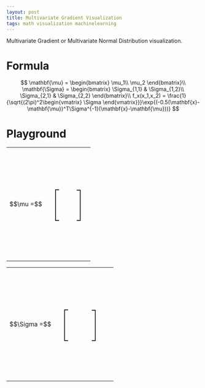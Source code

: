 ```yaml
---
layout: post
title: Multivariate Gradient Visualization
tags: math visualization machinelearning
---
```


Multivariate Gradient or Multivariate Normal Distribution visualization.

# Formula
$$
\mathbf{\mu} = \begin{bmatrix}
\mu_1\\
\mu_2
\end{bmatrix}\\
\mathbf{\Sigma}  = \begin{bmatrix}
\Sigma_{1,1} & \Sigma_{1,2}\\ 
\Sigma_{2,1} & \Sigma_{2,2}
\end{bmatrix}\\
f_x(x_1,x_2) = \frac{1}{\sqrt{(2\pi)^2\begin{vmatrix}
\Sigma
\end{vmatrix}}}\exp{(-0.5(\mathbf{x}-\mathbf{\mu})^T\Sigma^{-1}(\mathbf{x}-\mathbf{\mu}))}
$$

# Playground

<div>
<link rel="import" href="/assets/bower_components/paper-slider/paper-slider.html">
<script type="text/javascript" src='/assets/3dplot/SurfacePlot.js'></script>
<script type="text/javascript" src='/assets/3dplot/ColourGradient.js'></script>
<script type="text/javascript" src="/assets/3dplot/glMatrix-0.9.5.min.js"></script>
<script type="text/javascript" src="/assets/3dplot/webgl-utils.js"></script>
<script type="text/javascript" src="http://cdnjs.cloudflare.com/ajax/libs/mathjs/1.4.0/math.min.js"></script>
<script id="shader-fs" type="x-shader/x-fragment">
    #ifdef GL_ES
    #endif
    precision mediump float;
    varying vec4 vColor;
    varying vec3 vLightWeighting;
    void main(void)
    {
    gl_FragColor = vec4(vColor.rgb * vLightWeighting, vColor.a);
    }
  </script>
  <script id="shader-vs" type="x-shader/x-vertex">
    attribute vec3 aVertexPosition;
    attribute vec3 aVertexNormal;
    attribute vec4 aVertexColor;
    uniform mat4 uMVMatrix;
    uniform mat4 uPMatrix;
    uniform mat3 uNMatrix;
    varying vec4 vColor;
    uniform vec3 uAmbientColor;
    uniform vec3 uLightingDirection;
    uniform vec3 uDirectionalColor;
    varying vec3 vLightWeighting;
    void main(void)
    {
    gl_Position = uPMatrix * uMVMatrix * vec4(aVertexPosition, 1.0);
    vec3 transformedNormal = uNMatrix * aVertexNormal;
    float directionalLightWeighting = max(dot(transformedNormal, uLightingDirection), 0.0);
    vLightWeighting = uAmbientColor + uDirectionalColor * directionalLightWeighting; 
    vColor = aVertexColor;
    }
  </script>
  <script id="axes-shader-fs" type="x-shader/x-fragment">
    precision mediump float;
    varying vec4 vColor;
    void main(void)
    {
    gl_FragColor = vColor;
    }
  </script>
  <script id="axes-shader-vs" type="x-shader/x-vertex">
    attribute vec3 aVertexPosition;
    attribute vec4 aVertexColor;
    uniform mat4 uMVMatrix;
    uniform mat4 uPMatrix;
    varying vec4 vColor;
    uniform vec3 uAxesColour;
    void main(void)
    {
    gl_Position = uPMatrix * uMVMatrix * vec4(aVertexPosition, 1.0);
    vColor =  vec4(uAxesColour, 1.0);
    } 
  </script>
  <script id="texture-shader-fs" type="x-shader/x-fragment">
    #ifdef GL_ES
    #endif
    precision mediump float;
    varying vec2 vTextureCoord;
    uniform sampler2D uSampler;
    void main(void)
    {
    gl_FragColor = texture2D(uSampler, vTextureCoord);
    }
  </script>
  <script id="texture-shader-vs" type="x-shader/x-vertex">
    attribute vec3 aVertexPosition;
    attribute vec2 aTextureCoord;
    varying vec2 vTextureCoord;
    uniform mat4 uMVMatrix;
    uniform mat4 uPMatrix;
    void main(void)
    {
    gl_Position = uPMatrix * uMVMatrix * vec4(aVertexPosition, 1.0);
    vTextureCoord = aTextureCoord; 
    }
  </script>
<style>
#paper_slider {
}
#brackets {
font-size: 90px;
font-weight: 100;
}
</style>
<div style="width: 100%">
<table>
  <tr>
    <td rowspan="2">$$\mu =$$</td>
    <td rowspan="2"><p id='brackets'>[</p></td>
    <td><paper-slider editable value="0" min="-3" max="3" step="0.1" id="sl_mu_0"></paper-slider></td>
    <td rowspan="2"><p id='brackets'>]</p></td>
  </tr>
  <tr>
    <td><paper-slider editable value="0" min="-3" max="3" step="0.1" id="sl_mu_1"></paper-slider></td>
  </tr>
</table>
<table>
  <tr>
    <td rowspan="2">$$\Sigma =$$</td>
    <td rowspan="2"><p id='brackets'>[</p></td>
    <td><paper-slider style="width:250px" editable value="1" min="0" max="2.0" step="0.1" id="sl_sigma_00"></paper-slider></td>
    <td><paper-slider style="width:250px" editable value="0" min="-2.0" max="2.0" step="0.01" id="sl_sigma_01"></paper-slider></td>
    <td rowspan="2"><p id='brackets'>]</p></td>
    <td rowspan="2">&nbsp;</td>
  </tr>
  <tr>
    <td><paper-slider style="width:250px" disabled editable value="0" min="-2.0" max="2.0" step="0.01" id="sl_sigma_10"></paper-slider></td>
    <td><paper-slider style="width:250px" editable value="1" min="0" max="2.0" step="0.1" id="sl_sigma_11"></paper-slider></td>
  </tr>
</table>
</div>
<div style="width:100%;">
<div id='surfacePlotDiv' style="margin-bottom:10px;margin-left:auto; margin-right:auto; width: 450px; height: 450px;"></div>
</div>

<script type='text/javascript'>

var surfacePlot;

var data, options, basicPlotOptions, glOptions, animated, plot1, values;
var sigma = math.matrix([[1, 0], [0, 1]]);
var mu = math.matrix([[0],[0]]);
var tooltipStrings = new Array();
var values = new Array();
var numRows = 45;
var numCols = 45;

var canvas_width = document.getElementById('surfacePlotDiv').clientWidth;
var canvas_height = document.getElementById('surfacePlotDiv').clientHeight;

function computeValues() {
  var inv_sigma = math.inv(sigma);
  var det_sigma = math.det(sigma);
  var idx = 0;
  var f1 = 1.0/(math.sqrt(math.pow(2*math.pi, 2)*det_sigma));
  for (var i = 0; i < numRows; i++)
  {
    values[i] = new Array();
    var x = (i*6/numRows)-3;
    for (var j = 0; j < numCols; j++)
    {
      var y = (j*6/numCols)-3;
      var x_m_u = math.subtract(math.matrix([[x],[y]]), mu);
      var fe = -0.5*math.multiply(math.multiply(math.transpose(x_m_u), inv_sigma), x_m_u);
      var value = f1*math.exp(fe);
      values[i][j] = value;
      tooltipStrings[idx] = "x:" + x + ", y:" + y + " = " + value;
      idx++;
    }
  }
}


function setUp()
{
  surfacePlot = new SurfacePlot(document.getElementById("surfacePlotDiv"));

  data = {nRows: numRows, nCols: numCols, formattedValues: values};


  // Don't fill polygons in IE < v9. It's too slow.
  var fillPly = true;

  // Define a colour gradient.
  var colour1 = {red:0, green:0, blue:255};
  var colour2 = {red:0, green:255, blue:255};
  var colour3 = {red:0, green:255, blue:0};
  var colour4 = {red:255, green:255, blue:0};
  var colour5 = {red:255, green:0, blue:0};
  var colours = [colour1, colour2, colour3, colour4, colour5];

  // Axis labels.
  var xAxisHeader = "X-axis";
  var yAxisHeader = "Y-axis";
  var zAxisHeader = "Z-axis";

  var renderDataPoints = false;
  var background = '#ffffff';
  var axisForeColour = '#000000';
  var hideFloorPolygons = true;
  var chartOrigin = {x: 0, y: 0};

  // Options for the basic canvas pliot.
  basicPlotOptions = {fillPolygons: fillPly, tooltips: tooltipStrings, renderPoints: renderDataPoints }

  // Options for the webGL plot.
  var xLabels = [-3, -2, -1, 0, 1, 2, 3];
  var yLabels = [-3, -2, -1, 0, 1, 2, 3];
  var zLabels = [0, 0.1, 0.2, 0.3, 0.4]; // These labels ar eused when autoCalcZScale is false;
  glOptions = {xLabels: xLabels, yLabels: yLabels, zLabels: zLabels, chkControlId: "allowWebGL", autoCalcZScale: false, animate: false};

  // Options common to both types of plot.
  options = {xPos: 0, yPos: 0, width: canvas_width, height: canvas_height, colourGradient: colours, 
    xTitle: xAxisHeader, yTitle: yAxisHeader, zTitle: zAxisHeader, 
    backColour: background, axisTextColour: axisForeColour, hideFlatMinPolygons: hideFloorPolygons, origin: chartOrigin};

  computeValues();
  surfacePlot.draw(data, options, basicPlotOptions, glOptions);
}

setUp();

document.getElementById('sl_mu_0').addEventListener('change', function(evt) {
  mu.subset(math.index(0,0), evt.target.value);
  console.log("Mu: " + mu);
  computeValues();
  surfacePlot.draw(data, options, basicPlotOptions, glOptions);
});
document.getElementById('sl_mu_1').addEventListener('change', function(evt) {
  mu.subset(math.index(1,0), evt.target.value);
  console.log("Mu: " + mu);
  computeValues();
  surfacePlot.draw(data, options, basicPlotOptions, glOptions);
});
document.getElementById('sl_sigma_00').addEventListener('change', function(evt) {
  sigma.subset(math.index(0,0), evt.target.value);
  console.log("Sigma: " + sigma);
  computeValues();
  surfacePlot.draw(data, options, basicPlotOptions, glOptions);
});
document.getElementById('sl_sigma_01').addEventListener('change', function(evt) {
  sigma.subset(math.index(0,1), evt.target.value);
  sigma.subset(math.index(1,0), evt.target.value);
  document.getElementById('sl_sigma_10').value = evt.target.value;
  console.log("Sigma: " + sigma);
  computeValues();
  surfacePlot.draw(data, options, basicPlotOptions, glOptions);
});
document.getElementById('sl_sigma_10').addEventListener('change', function(evt) {
  sigma.subset(math.index(1,0), evt.target.value);
  console.log("Sigma: " + sigma);
  computeValues();
  surfacePlot.draw(data, options, basicPlotOptions, glOptions);
});
document.getElementById('sl_sigma_11').addEventListener('change', function(evt) {
  sigma.subset(math.index(1,1), evt.target.value);
  console.log("Sigma: " + sigma);
  computeValues();
  surfacePlot.draw(data, options, basicPlotOptions, glOptions);
});


</script>
</div>

